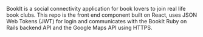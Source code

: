 BookIt is a social connectivity application for book lovers to join real life book clubs. This repo is the front end component built on React, uses JSON Web Tokens (JWT) for login and communicates with the BookIt Ruby on Rails backend API and the Google Maps API using HTTPS.
